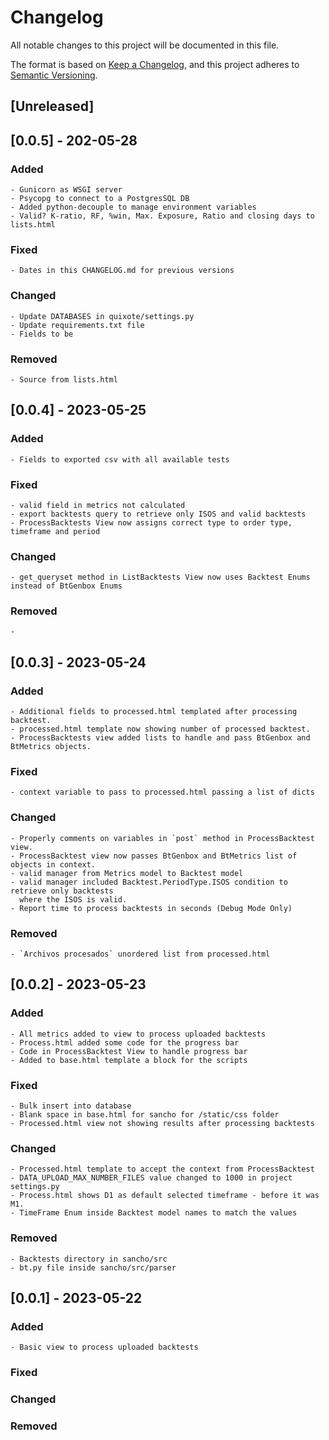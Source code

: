 # Changelog

All notable changes to this project will be documented in this file.

The format is based on [Keep a Changelog](https://keepachangelog.com/en/1.0.0/),
and this project adheres to [Semantic Versioning](https://semver.org/spec/v2.0.0.html).

## [Unreleased]

## [0.0.5] - 202-05-28

### Added
    - Gunicorn as WSGI server 
    - Psycopg to connect to a PostgresSQL DB
    - Added python-decouple to manage environment variables
    - Valid? K-ratio, RF, %win, Max. Exposure, Ratio and closing days to lists.html

### Fixed
    - Dates in this CHANGELOG.md for previous versions

### Changed
    - Update DATABASES in quixote/settings.py
    - Update requirements.txt file
    - Fields to be

### Removed
    - Source from lists.html

## [0.0.4] - 2023-05-25

### Added
    - Fields to exported csv with all available tests 

### Fixed
    - valid field in metrics not calculated 
    - export backtests query to retrieve only ISOS and valid backtests
    - ProcessBacktests View now assigns correct type to order type, timeframe and period

### Changed
    - get_queryset method in ListBacktests View now uses Backtest Enums instead of BtGenbox Enums

### Removed
    - 

## [0.0.3] - 2023-05-24

### Added
    - Additional fields to processed.html templated after processing backtest.
    - processed.html template now showing number of processed backtest.
    - ProcessBacktests view added lists to handle and pass BtGenbox and BtMetrics objects. 
    

### Fixed
    - context variable to pass to processed.html passing a list of dicts 

### Changed
    - Properly comments on variables in `post` method in ProcessBacktest view.
    - ProcessBacktest view now passes BtGenbox and BtMetrics list of objects in context.
    - valid manager from Metrics model to Backtest model
    - valid manager included Backtest.PeriodType.ISOS condition to retrieve only backtests
      where the ISOS is valid.
    - Report time to process backtests in seconds (Debug Mode Only)

### Removed
    - `Archivos procesados` unordered list from processed.html    


## [0.0.2] - 2023-05-23

### Added
    - All metrics added to view to process uploaded backtests
    - Process.html added some code for the progress bar
    - Code in ProcessBacktest View to handle progress bar
    - Added to base.html template a block for the scripts

### Fixed
    - Bulk insert into database
    - Blank space in base.html for sancho for /static/css folder
    - Processed.html view not showing results after processing backtests

### Changed
    - Processed.html template to accept the context from ProcessBacktest
    - DATA_UPLOAD_MAX_NUMBER_FILES value changed to 1000 in project settings.py
    - Process.html shows D1 as default selected timeframe - before it was M1.
    - TimeFrame Enum inside Backtest model names to match the values

### Removed
    - Backtests directory in sancho/src
    - bt.py file inside sancho/src/parser


## [0.0.1] - 2023-05-22

### Added
    - Basic view to process uploaded backtests

### Fixed

### Changed

### Removed
